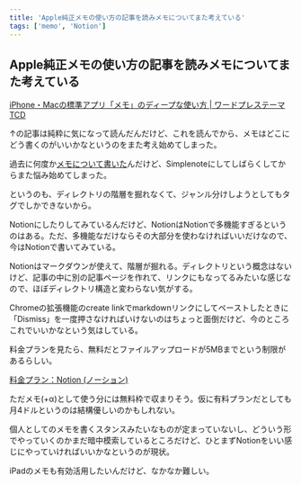 ```yaml
---
title: 'Apple純正メモの使い方の記事を読みメモについてまた考えている'
tags: ['memo', 'Notion']
---
```


## Apple純正メモの使い方の記事を読みメモについてまた考えている

[iPhone・Macの標準アプリ「メモ」のディープな使い方 \| ワードプレステーマTCD](https://tcd-theme.com/2022/03/ios-memo.html)

↑の記事は純粋に気になって読んだんだけど、これを読んでから、メモはどこにどう書くのがいいかなというのをまた考え始めてしまった。

過去に何度か[メモについて書いた](/tags/memo)んだけど、Simplenoteにしてしばらくしてからまた悩み始めてしまった。

というのも、ディレクトリの階層を掘れなくて、ジャンル分けしようとしてもタグでしかできないから。

Notionにしたりしてみているんだけど、NotionはNotionで多機能すぎるというのはある。ただ、多機能なだけならその大部分を使わなければいいだけなので、今はNotionで書いてみている。

Notionはマークダウンが使えて、階層が掘れる。ディレクトリという概念はないけど、記事の中に別の記事ページを作れて、リンクにもなってるみたいな感じなので、ほぼディレクトリ構造と変わらない気がする。

Chromeの拡張機能のcreate linkでmarkdownリンクにしてペーストしたときに「Dismiss」を一度押さなければいけないのはちょっと面倒だけど、今のところこれでいいかなという気はしている。

料金プランを見たら、無料だとファイルアップロードが5MBまでという制限があるらしい。

[料金プラン：Notion \(ノーション\)](https://www.notion.so/ja-jp/pricing)

ただメモ(+α)として使う分には無料枠で収まりそう。仮に有料プランだとしても月4ドルというのは結構優しいのかもしれない。

個人としてのメモを書くスタンスみたいなものが定まっていないし、どういう形でやっていくのかまだ暗中模索しているところだけど、ひとまずNotionをいい感じにやっていければいいかなというのが現状。

iPadのメモも有効活用したいんだけど、なかなか難しい。
